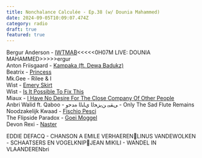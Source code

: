 ```yaml
---
title: Nonchalance Calculée - Ep.38 (w/ Dounia Mahammed)
date: 2024-09-05T10:09:07.474Z
category: radio
draft: true
featured: true
---
```

B﻿ergur Anderson - [IWTMAB](https://futuraresistenza.bandcamp.com/album/unisong)<<<<<0H07M LIVE: DOUNIA MAHAMMED>>>>>ergur \
A﻿nton Friisgaard - [Kampaka (ft. Dewa Badukz)](https://stroomtv.bandcamp.com/album/teratai-kande)\
B﻿eatrix - [Princess](https://kontakt.bandcamp.com/album/beatrix)\
M﻿k.Gee - Rilee & I\
W﻿ist - [Emery Skirt](https://stroomtv.bandcamp.com/album/eleventh-hour)\
W﻿ist - [Is It Possible To Fix This](https://stroomtv.bandcamp.com/album/eleventh-hour)\
M﻿iaux - [I Have No Desire For The Close Company Of Other People](https://miaux.bandcamp.com/album/never-coming-back)\
A﻿nbri Walid ft. Qaboo - ﻰﻘﺒﻳ ﻦﻳﺰﺤﻟﺍ يﺎﻨﻟﺍ هﺪﺣﻭ - Only The Sad Flute Remains\
N﻿oodzakelijk Kwaad - [Fischio Pesci](https://rotkat.bandcamp.com/album/morsen-met-mensen-deel-1)\
T﻿he Flipside Paradox - [Goei Moggel](https://zesdekolonne.bandcamp.com/album/vol-1)\
D﻿evon Rexi - [Naster](https://devonrexiband.bandcamp.com/track/naster)


EDDIE DEFACQ - CHANSON A EMILE VERHAERENLINUS VANDEWOLKEN - SCHAATSERS EN VOGELKNIPJEAN MIKILI - WANDEL IN VLAANDERENbri
